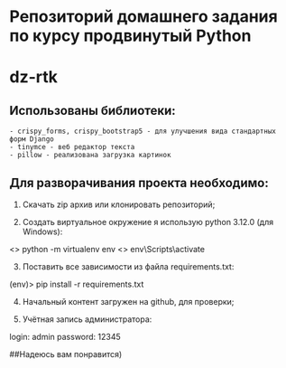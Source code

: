 # Репозиторий домашнего задания по курсу продвинутый Python

# dz-rtk

## Использованы библиотеки:

    - crispy_forms, crispy_bootstrap5 - для улучшения вида стандартных форм Django
    - tinymce - веб редактор текста
    - pillow - реализована загрузка картинок

## Для разворачивания проекта необходимо:

1. Скачать zip архив или клонировать репозиторий;

2. Создать виртуальное окружение я использую python 3.12.0 (для Windows):

<> python -m virtualenv env
<> env\Scripts\activate

3. Поставить все зависимости из файла requirements.txt:

(env)> pip install -r requirements.txt

4. Начальный контент загружен на github, для проверки;

5. Учётная запись администратора:

login:      admin
password:   12345

##Надеюсь вам понравится)
    

